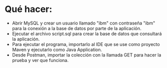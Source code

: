 # Qué hacer:

- Abrir MySQL y crear un usuario llamado "ibm" con contraseña "ibm" para la conexión a la base de datos por parte de la aplicación.
- Ejecutar el archivo script.sql para crear la base de datos que consultará la aplicación.
- Para ejecutar el programa, importarlo al IDE que se use como proyecto Maven y ejecutarlo como Java Application.
- Desde Postman, importar la colección con la llamada GET para hacer la prueba y ver que funciona.
